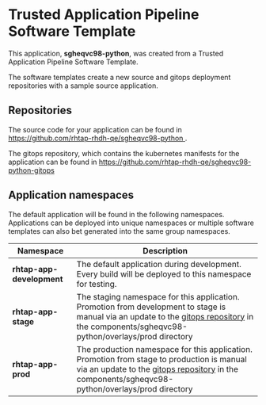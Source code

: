 # Trusted Application Pipeline Software Template

This application, **sgheqvc98-python**, was created from a Trusted Application Pipeline Software Template.

The software templates create a new source and gitops deployment repositories with a sample source application. 

## Repositories

The source code for your application can be found in [https://github.com/rhtap-rhdh-qe/sgheqvc98-python ](https://github.com/rhtap-rhdh-qe/sgheqvc98-python ).
 
The gitops repository, which contains the kubernetes manifests for the application can be found in 
[https://github.com/rhtap-rhdh-qe/sgheqvc98-python-gitops ](https://github.com/rhtap-rhdh-qe/sgheqvc98-python-gitops ) 

## Application namespaces 

The default application will be found in the following namespaces. Applications can be deployed into unique namespaces or multiple software templates can also bet generated into the same group namespaces.  

|  Namespace   |  Description   |  
| -------- | -------- |   
| **rhtap-app-development** | The default application during development. Every build will be deployed to this namespace for testing. | 
| **rhtap-app-stage** | The staging namespace for this application. Promotion from development to stage is manual via an update to the [gitops repository](https://github.com/rhtap-rhdh-qe/sgheqvc98-python-gitops ) in the components/sgheqvc98-python/overlays/prod directory |  
| **rhtap-app-prod** | The production namespace for this application. Promotion from stage to production is manual via an update to the [gitops repository](https://github.com/rhtap-rhdh-qe/sgheqvc98-python-gitops ) in the components/sgheqvc98-python/overlays/prod directory | 